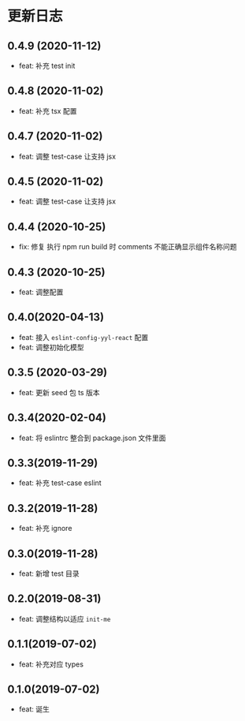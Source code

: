 # 更新日志
## 0.4.9 (2020-11-12)
* feat: 补充 test init
## 0.4.8 (2020-11-02)
* feat: 补充 tsx 配置

## 0.4.7 (2020-11-02)
* feat: 调整 test-case 让支持 jsx
## 0.4.5 (2020-11-02)
* feat: 调整 test-case 让支持 jsx
## 0.4.4 (2020-10-25)
* fix: 修复 执行 npm run build 时 comments 不能正确显示组件名称问题

## 0.4.3 (2020-10-25)
* feat: 调整配置

## 0.4.0(2020-04-13)
* feat: 接入 `eslint-config-yyl-react` 配置
* feat: 调整初始化模型

## 0.3.5 (2020-03-29)
* feat: 更新 seed 包 ts 版本

## 0.3.4(2020-02-04)
* feat: 将 eslintrc 整合到 package.json 文件里面
## 0.3.3(2019-11-29)
* feat: 补充 test-case eslint

## 0.3.2(2019-11-28)
* feat: 补充 ignore

## 0.3.0(2019-11-28)
* feat: 新增 test 目录
## 0.2.0(2019-08-31)
* feat: 调整结构以适应 `init-me`

## 0.1.1(2019-07-02)
* feat: 补充对应 types

## 0.1.0(2019-07-02)
* feat: 诞生